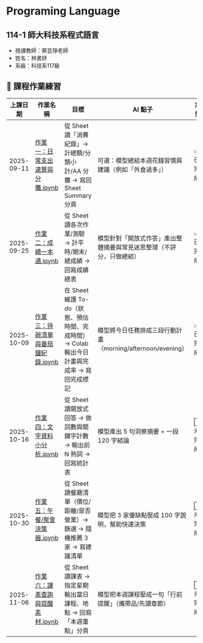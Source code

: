 # Programing Language
## 114-1 師大科技系程式語言
- 授課教師：蔡芸琤老師
- 姓名：林書妤
- 系級：科技系117級

## 📝 課程作業練習

| 上課日期  | 作業名稱 | 目標 | AI 點子 | 狀態 |
|-----------|------------------------------|------------------------------------------------------------|------------------------------------------------------------|--------|
| 2025-09-11 | [作業一：日常支出速算與分攤.ipynb](hw_1_日常支出速算與分攤.ipynb) | 從 Sheet 讀「消費紀錄」→ 計總額/分類小計/AA 分攤 → 寫回 Sheet Summary 分頁 | 可選：模型總結本週花錢習慣與建議（例如「外食過多」） | ✅ 已完成 |
| 2025-09-25 | [作業二：成績一本通.ipynb](hw_2_成績一本通.ipynb) | 從 Sheet 讀各次作業/測驗 → 計平時/期末/總成績 → 回寫成績總表 | 模型針對「開放式作答」產出整體摘要與常見迷思整理（不評分，只做總結） | ✅ 已完成 |
| 2025-10-09 | [作業三：待辦清單與番茄鐘紀錄.ipynb](hw_3_待辦清單與番茄鐘紀錄.ipynb) | 在 Sheet 維護 To-do（狀態、預估時間、完成時間）→ Colab 輸出今日計畫與完成率 → 寫回完成標記 | 模型將今日任務排成三段行動計畫（morning/afternoon/evening） | ✅ 已完成 |
| 2025-10-16 | [作業四：文字資料小分析.ipynb]() | 從 Sheet 讀開放式回答 → 做詞數與關鍵字計數 → 輸出前 N 熱詞 → 回寫統計表 | 模型產出 5 句洞察摘要 + 一段 120 字結論 | ⬜ 未完成 |
| 2025-10-30 | [作業五：午餐/聚會決策器.ipynb]() | 從 Sheet 讀餐廳清單（價位/距離/是否營業）→ 篩選 → 隨機推薦 3 家 → 寫建議清單 | 模型把 3 家優缺點壓成 100 字說明，幫助快速決策 | ⬜ 未完成 |
| 2025-11-06 | [作業六：課表查詢與提醒素材.ipynb]() | 從 Sheet 讀課表 → 指定星期輸出當日課程、地點 → 回寫「本週重點」分頁 | 模型把本週課程壓成一句「行前提醒」（攜帶品/先讀章節） | ⬜ 未完成 |




